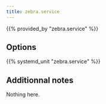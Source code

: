 ```yaml
---
title: zebra.service
---
```


{{% provided_by "zebra.service" %}}

## Options

{{% systemd_unit "zebra.service" %}}

## Additionnal notes

Nothing here.